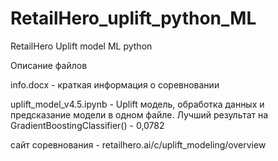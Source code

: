 # RetailHero_uplift_python_ML
RetailHero Uplift model ML python 

Описание файлов

info.docx - краткая информация о соревновании


uplift_model_v4.5.ipynb - Uplift модель, обработка данных и предсказание модели в одном файле. Лучший результат на GradientBoostingClassifier() - 0,0782 







сайт соревнования - retailhero.ai/c/uplift_modeling/overview
